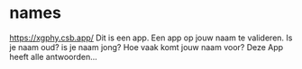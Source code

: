 # names
https://xgphy.csb.app/
Dit is een app.
Een app op jouw naam te valideren.
Is je naam oud? is je naam jong?
Hoe vaak komt jouw naam voor?
Deze App heeft alle antwoorden...
